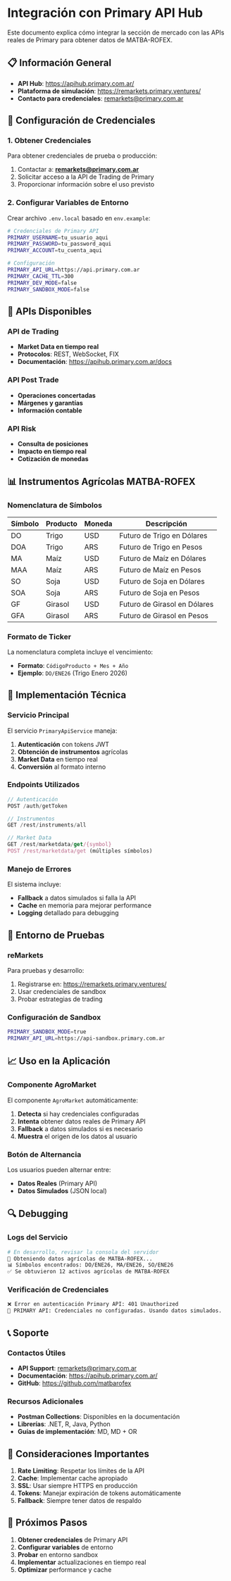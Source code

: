 # Integración con Primary API Hub

Este documento explica cómo integrar la sección de mercado con las APIs reales de Primary para obtener datos de MATBA-ROFEX.

## 📋 Información General

- **API Hub**: https://apihub.primary.com.ar/
- **Plataforma de simulación**: https://remarkets.primary.ventures/
- **Contacto para credenciales**: remarkets@primary.com.ar

## 🔑 Configuración de Credenciales

### 1. Obtener Credenciales

Para obtener credenciales de prueba o producción:

1. Contactar a: **remarkets@primary.com.ar**
2. Solicitar acceso a la API de Trading de Primary
3. Proporcionar información sobre el uso previsto

### 2. Configurar Variables de Entorno

Crear archivo `.env.local` basado en `env.example`:

```bash
# Credenciales de Primary API
PRIMARY_USERNAME=tu_usuario_aqui
PRIMARY_PASSWORD=tu_password_aqui
PRIMARY_ACCOUNT=tu_cuenta_aqui

# Configuración
PRIMARY_API_URL=https://api.primary.com.ar
PRIMARY_CACHE_TTL=300
PRIMARY_DEV_MODE=false
PRIMARY_SANDBOX_MODE=false
```

## 🚀 APIs Disponibles

### API de Trading
- **Market Data en tiempo real**
- **Protocolos**: REST, WebSocket, FIX
- **Documentación**: https://apihub.primary.com.ar/docs

### API Post Trade
- **Operaciones concertadas**
- **Márgenes y garantías**
- **Información contable**

### API Risk
- **Consulta de posiciones**
- **Impacto en tiempo real**
- **Cotización de monedas**

## 📊 Instrumentos Agrícolas MATBA-ROFEX

### Nomenclatura de Símbolos

| Símbolo | Producto | Moneda | Descripción |
|---------|----------|---------|-------------|
| DO | Trigo | USD | Futuro de Trigo en Dólares |
| DOA | Trigo | ARS | Futuro de Trigo en Pesos |
| MA | Maíz | USD | Futuro de Maíz en Dólares |
| MAA | Maíz | ARS | Futuro de Maíz en Pesos |
| SO | Soja | USD | Futuro de Soja en Dólares |
| SOA | Soja | ARS | Futuro de Soja en Pesos |
| GF | Girasol | USD | Futuro de Girasol en Dólares |
| GFA | Girasol | ARS | Futuro de Girasol en Pesos |

### Formato de Ticker

La nomenclatura completa incluye el vencimiento:
- **Formato**: `CódigoProducto + Mes + Año`
- **Ejemplo**: `DO/ENE26` (Trigo Enero 2026)

## 🔧 Implementación Técnica

### Servicio Principal

El servicio `PrimaryApiService` maneja:

1. **Autenticación** con tokens JWT
2. **Obtención de instrumentos** agrícolas
3. **Market Data** en tiempo real
4. **Conversión** al formato interno

### Endpoints Utilizados

```typescript
// Autenticación
POST /auth/getToken

// Instrumentos
GET /rest/instruments/all

// Market Data
GET /rest/marketdata/get/{symbol}
POST /rest/marketdata/get (múltiples símbolos)
```

### Manejo de Errores

El sistema incluye:
- **Fallback** a datos simulados si falla la API
- **Cache** en memoria para mejorar performance
- **Logging** detallado para debugging

## 🧪 Entorno de Pruebas

### reMarkets

Para pruebas y desarrollo:
1. Registrarse en: https://remarkets.primary.ventures/
2. Usar credenciales de sandbox
3. Probar estrategias de trading

### Configuración de Sandbox

```bash
PRIMARY_SANDBOX_MODE=true
PRIMARY_API_URL=https://api-sandbox.primary.com.ar
```

## 📈 Uso en la Aplicación

### Componente AgroMarket

El componente `AgroMarket` automáticamente:

1. **Detecta** si hay credenciales configuradas
2. **Intenta** obtener datos reales de Primary API
3. **Fallback** a datos simulados si es necesario
4. **Muestra** el origen de los datos al usuario

### Botón de Alternancia

Los usuarios pueden alternar entre:
- **Datos Reales** (Primary API)
- **Datos Simulados** (JSON local)

## 🔍 Debugging

### Logs del Servicio

```bash
# En desarrollo, revisar la consola del servidor
🔄 Obteniendo datos agrícolas de MATBA-ROFEX...
📊 Símbolos encontrados: DO/ENE26, MA/ENE26, SO/ENE26
✅ Se obtuvieron 12 activos agrícolas de MATBA-ROFEX
```

### Verificación de Credenciales

```bash
❌ Error en autenticación Primary API: 401 Unauthorized
🔧 PRIMARY API: Credenciales no configuradas. Usando datos simulados.
```

## 📞 Soporte

### Contactos Útiles

- **API Support**: remarkets@primary.com.ar
- **Documentación**: https://apihub.primary.com.ar/
- **GitHub**: https://github.com/matbarofex

### Recursos Adicionales

- **Postman Collections**: Disponibles en la documentación
- **Librerías**: .NET, R, Java, Python
- **Guías de implementación**: MD, MD + OR

## 🚨 Consideraciones Importantes

1. **Rate Limiting**: Respetar los límites de la API
2. **Cache**: Implementar cache apropiado
3. **SSL**: Usar siempre HTTPS en producción
4. **Tokens**: Manejar expiración de tokens automáticamente
5. **Fallback**: Siempre tener datos de respaldo

## 📝 Próximos Pasos

1. **Obtener credenciales** de Primary API
2. **Configurar variables** de entorno
3. **Probar** en entorno sandbox
4. **Implementar** actualizaciones en tiempo real
5. **Optimizar** performance y cache




